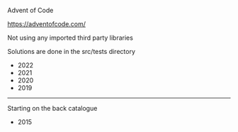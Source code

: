 Advent of Code

https://adventofcode.com/

Not using any imported third party libraries

Solutions are done in the src/tests directory

- 2022
- 2021
- 2020
- 2019
---
Starting on the back catalogue
- 2015